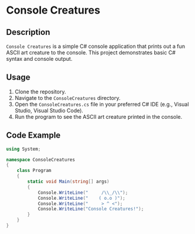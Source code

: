 # Console Creatures

## Description

`Console Creatures` is a simple C# console application that prints out a fun ASCII art creature to the console. This project demonstrates basic C# syntax and console output.

## Usage

1. Clone the repository.
2. Navigate to the `ConsoleCreatures` directory.
3. Open the `ConsoleCreatures.cs` file in your preferred C# IDE (e.g., Visual Studio, Visual Studio Code).
4. Run the program to see the ASCII art creature printed in the console.

## Code Example

```csharp
using System;

namespace ConsoleCreatures
{
    class Program
    {
        static void Main(string[] args)
        {
            Console.WriteLine("     /\\_/\\");
            Console.WriteLine("    ( o.o )");
            Console.WriteLine("     > ^ <");
            Console.WriteLine("Console Creatures!");
        }
    }
}
```
